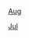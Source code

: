 [Aug](https://r3dbabyvamp.github.io/Paula-s-Website/YRS/2022/Summer/Aug)

[Jul](https://r3dbabyvamp.github.io/Paula-s-Website/YRS/2022/Summer/Jul)
